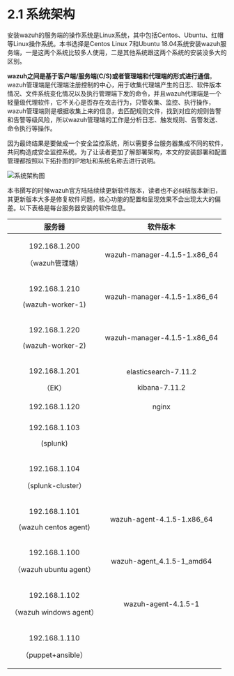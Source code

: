 # 2.1 系统架构

安装wazuh的服务端的操作系统是Linux系统，其中包括Centos、Ubuntu、红帽等Linux操作系统。本书选择是Centos Linux 7和Ubuntu 18.04系统安装wazuh服务端，一是这两个系统比较多人使用，二是其他系统跟这两个系统的安装没多大的区别。

**wazuh之间是基于客户端/服务端\(C/S\)或者管理端和代理端的形式进行通信**。wazuh管理端是代理端注册控制的中心，用于收集代理端产生的日志、软件版本情况、文件系统变化情况以及执行管理端下发的命令，并且wazuh代理端是一个轻量级代理软件，它不关心是否存在攻击行为，只管收集、监控、执行操作，wazuh管理端则是根据收集上来的信息，去匹配规则文件，找到对应的规则告警和告警等级风险，所以wazuh管理端的工作是分析日志、触发规则、告警发送、命令执行等操作。

因为最终结果是要做成一个安全监控系统，所以需要多台服务器集成不同的软件，共同构造成安全监控系统。为了让读者更加了解部署架构，本文的安装部署和配置管理都按照以下拓扑图的IP地址和系统名称去进行说明。

![&#x7CFB;&#x7EDF;&#x67B6;&#x6784;&#x56FE;](../.gitbook/assets/fu-wu-qi-jia-gou-tu-.png)

本书撰写的时候wazuh官方陆陆续续更新软件版本，读者也不必纠结版本新旧，其更新版本大多是修复软件问题，核心功能的配置和呈现效果不会出现太大的偏差。以下表格是每台服务器安装的软件信息。



<table>
  <thead>
    <tr>
      <th style="text-align:center">&#x670D;&#x52A1;&#x5668;</th>
      <th style="text-align:center">&#x8F6F;&#x4EF6;&#x7248;&#x672C;</th>
    </tr>
  </thead>
  <tbody>
    <tr>
      <td style="text-align:center">
        <p>192.168.1.200</p>
        <p>&#xFF08;wazuh&#x7BA1;&#x7406;&#x7AEF;&#xFF09;</p>
      </td>
      <td style="text-align:center">wazuh-manager-4.1.5-1.x86_64</td>
    </tr>
    <tr>
      <td style="text-align:center">
        <p>192.168.1.210</p>
        <p>(wazuh-worker-1)</p>
      </td>
      <td style="text-align:center">wazuh-manager-4.1.5-1.x86_64</td>
    </tr>
    <tr>
      <td style="text-align:center">
        <p>192.168.1.220</p>
        <p>(wazuh-worker-2)</p>
      </td>
      <td style="text-align:center">wazuh-manager-4.1.5-1.x86_64</td>
    </tr>
    <tr>
      <td style="text-align:center">
        <p>192.168.1.201</p>
        <p>&#xFF08;EK&#xFF09;</p>
      </td>
      <td style="text-align:center">
        <p>elasticsearch-7.11.2</p>
        <p>kibana-7.11.2</p>
      </td>
    </tr>
    <tr>
      <td style="text-align:center">192.168.1.120</td>
      <td style="text-align:center">nginx</td>
    </tr>
    <tr>
      <td style="text-align:center"></td>
      <td style="text-align:center"></td>
    </tr>
    <tr>
      <td style="text-align:center">
        <p>192.168.1.103</p>
        <p>(splunk)</p>
      </td>
      <td style="text-align:center"></td>
    </tr>
    <tr>
      <td style="text-align:center">
        <p>192.168.1.104</p>
        <p>&#xFF08;splunk-cluster&#xFF09;</p>
      </td>
      <td style="text-align:center"></td>
    </tr>
    <tr>
      <td style="text-align:center">
        <p>192.168.1.101</p>
        <p>(wazuh centos agent)</p>
      </td>
      <td style="text-align:center">wazuh-agent-4.1.5-1.x86_64</td>
    </tr>
    <tr>
      <td style="text-align:center">
        <p>192.168.1.100</p>
        <p>&#xFF08;wazuh ubuntu agent&#xFF09;</p>
      </td>
      <td style="text-align:center">wazuh-agent_4.1.5-1_amd64</td>
    </tr>
    <tr>
      <td style="text-align:center">
        <p>192.168.1.102</p>
        <p>&#xFF08;wazuh windows agent&#xFF09;</p>
      </td>
      <td style="text-align:center">wazuh-agent-4.1.5-1</td>
    </tr>
    <tr>
      <td style="text-align:center">
        <p>192.168.1.110</p>
        <p>&#xFF08;puppet+ansible&#xFF09;</p>
      </td>
      <td style="text-align:center"></td>
    </tr>
  </tbody>
</table>







